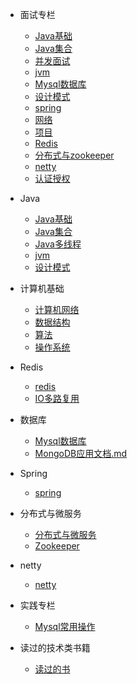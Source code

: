 
* 面试专栏

  - [Java基础](./docs/a-0面试题总结-Java基础.md)
  - [Java集合](./docs/a-2Java集合.md)
  - [并发面试](./docs/a-1并发面试.md)
  - [jvm](./docs/a-3jvm.md)
  - [Mysql数据库](./docs/a-8Mysql数据库.md)
  - [设计模式](./docs/a-9设计模式.md)
  - [spring](./docs/a-5spring.md)
  - [网络](./docs/a-4网络)
  - [项目](./docs/a-11项目.md)
  - [Redis](./docs/a-6Redis.md)
  - [分布式与zookeeper](./docs/a-7分布式与zookeeper.md)
  - [netty](./docs/a-10netty.md)
  - [认证授权](./docs/a-12认证授权.md)
  
* Java

  * [Java基础](./docs/a-0面试题总结-Java基础.md)
  * [Java集合](./docs/b-2Java集合.md)
  * [Java多线程](./docs/b-3Java多线程.md)
  * [jvm](./docs/b-4jvm.md)
  * [设计模式](./docs/a-9设计模式.md)
  
* 计算机基础

  * [计算机网络](./docs/c-1计算机网络.md)
  * [数据结构](./docs/c-2数据结构.md)
  * [算法](./docs/c-3算法.md)
  * [操作系统](./docs/c-4操作系统.md)  
  
* Redis

  - [redis](./docs/d-1redis.md) 
  - [IO多路复用](./docs/d-2IO多路复用.md)
  
* 数据库

  - [Mysql数据库](./docs/e-1Mysql.md)
  - [MongoDB应用文档.md](./docs/e-2MongoDB应用文档.md)
  
* Spring

  - [spring](./docs/f-1spring.md)
  
* 分布式与微服务

  - [分布式与微服务](g-1分布式与微服务)
  - [Zookeeper](./docs/g-2zookeeper.md)
  
* netty
  
  - [netty](./docs/a-10netty.md)
  
* 实践专栏
  
  - [Mysql常用操作](./docs/i-1Mysql常用操作.md)
  
* 读过的技术类书籍

  - [读过的书](./docs/h-1books.md)